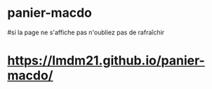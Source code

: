 # panier-macdo
#si la page ne s'affiche pas n'oubliez pas de rafraîchir

# https://lmdm21.github.io/panier-macdo/
